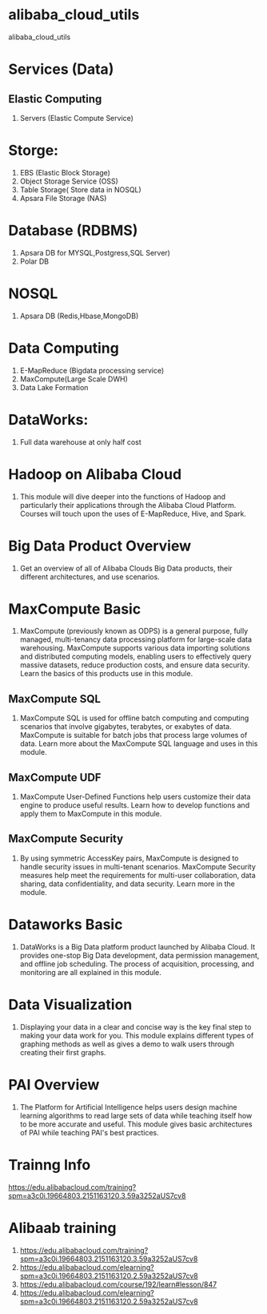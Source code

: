 # alibaba_cloud_utils
alibaba_cloud_utils


# Services (Data)
## Elastic Computing 
1. Servers (Elastic Compute Service)


# Storge:
1.  EBS (Elastic Block Storage)
2.  Object Storage Service (OSS)
3.  Table Storage( Store data in NOSQL)
4.  Apsara File Storage (NAS)

# Database (RDBMS)
1. Apsara DB for MYSQL,Postgress,SQL Server)
2. Polar DB

# NOSQL 
1. Apsara DB (Redis,Hbase,MongoDB)

# Data Computing 
1. E-MapReduce (Bigdata processing service)
2. MaxCompute(Large Scale DWH)
3. Data Lake Formation 

# DataWorks:
1. Full data warehouse at only half cost 

# Hadoop on Alibaba Cloud
1. This module will dive deeper into the functions of Hadoop and particularly their applications through the Alibaba Cloud Platform. Courses will touch upon the uses of E-MapReduce, Hive, and Spark.

# Big Data Product Overview
1. Get an overview of all of Alibaba Clouds Big Data products, their different architectures, and use scenarios.

# MaxCompute Basic
1. MaxCompute (previously known as ODPS) is a general purpose, fully managed, multi-tenancy data processing platform for large-scale data warehousing. MaxCompute supports various data importing solutions and distributed computing models, enabling users to effectively query massive datasets, reduce production costs, and ensure data security. Learn the basics of this products use in this module.

## MaxCompute SQL
1. MaxCompute SQL is used for offline batch computing and computing scenarios that involve gigabytes, terabytes, or exabytes of data. MaxCompute is suitable for batch jobs that process large volumes of data. Learn more about the MaxCompute SQL language and uses in this module.

## MaxCompute UDF
1. MaxCompute User-Defined Functions help users customize their data engine to produce useful results. Learn how to develop functions and apply them to MaxCompute in this module.

## MaxCompute Security
1. By using symmetric AccessKey pairs, MaxCompute is designed to handle security issues in multi-tenant scenarios. MaxCompute Security measures help meet the requirements for multi-user collaboration, data sharing, data confidentiality, and data security. Learn more in the module.

# Dataworks Basic
1. DataWorks is a Big Data platform product launched by Alibaba Cloud. It provides one-stop Big Data development, data permission management, and offline job scheduling. The process of acquisition, processing, and monitoring are all explained in this module.

# Data Visualization
1. Displaying your data in a clear and concise way is the key final step to making your data work for you. This module explains different types of graphing methods as well as gives a demo to walk users through creating their first graphs.

# PAI Overview
1. The Platform for Artificial Intelligence helps users design machine learning algorithms to read large sets of data while teaching itself how to be more accurate and useful. This module gives basic architectures of PAI while teaching PAI's best practices.


# Trainng Info 
https://edu.alibabacloud.com/training?spm=a3c0i.19664803.2151163120.3.59a3252aUS7cv8



# Alibaab training
1. https://edu.alibabacloud.com/training?spm=a3c0i.19664803.2151163120.3.59a3252aUS7cv8
2. https://edu.alibabacloud.com/elearning?spm=a3c0i.19664803.2151163120.2.59a3252aUS7cv8
3. https://edu.alibabacloud.com/course/192/learn#lesson/847
4. https://edu.alibabacloud.com/elearning?spm=a3c0i.19664803.2151163120.2.59a3252aUS7cv8
